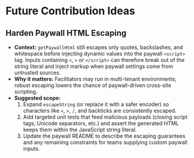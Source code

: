 # Future Contribution Ideas

## Harden Paywall HTML Escaping
- **Context:** `getPaywallHtml` still escapes only quotes, backslashes, and whitespace before injecting dynamic values into the paywall `<script>` tag. Inputs containing `<`, `>` or `</script>` can therefore break out of the string literal and inject markup when paywall settings come from untrusted sources.
- **Why it matters:** Facilitators may run in multi-tenant environments; robust escaping lowers the chance of paywall-driven cross-site scripting.
- **Suggested scope:**
  1. Expand `escapeString` (or replace it with a safer encoder) so characters like `<`, `>`, `/`, and backticks are consistently escaped.
  2. Add targeted unit tests that feed malicious payloads (closing script tags, Unicode separators, etc.) and assert the generated HTML keeps them within the JavaScript string literal.
  3. Update the paywall README to describe the escaping guarantees and any remaining constraints for teams supplying custom paywall inputs.
